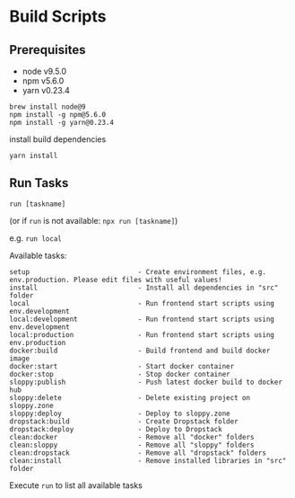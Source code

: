 # Build Scripts

## Prerequisites

* node v9.5.0
* npm v5.6.0
* yarn v0.23.4

```
brew install node@9
npm install -g npm@5.6.0
npm install -g yarn@0.23.4
```

install build dependencies
```
yarn install
```

## Run Tasks

`run [taskname]`

(or if `run` is not available: `npx run [taskname]`)

e.g. `run local`

Available tasks:
```
setup                           - Create environment files, e.g. env.production. Please edit files with useful values!
install                         - Install all dependencies in "src" folder
local                           - Run frontend start scripts using env.development
local:development               - Run frontend start scripts using env.development
local:production                - Run frontend start scripts using env.production
docker:build                    - Build frontend and build docker image
docker:start                    - Start docker container
docker:stop                     - Stop docker container
sloppy:publish                  - Push latest docker build to docker hub
sloppy:delete                   - Delete existing project on sloppy.zone
sloppy:deploy                   - Deploy to sloppy.zone
dropstack:build                 - Create Dropstack folder
dropstack:deploy                - Deploy to Dropstack
clean:docker                    - Remove all "docker" folders
clean:sloppy                    - Remove all "sloppy" folders
clean:dropstack                 - Remove all "dropstack" folders
clean:install                   - Remove installed libraries in "src" folder
```

Execute `run` to list all available tasks